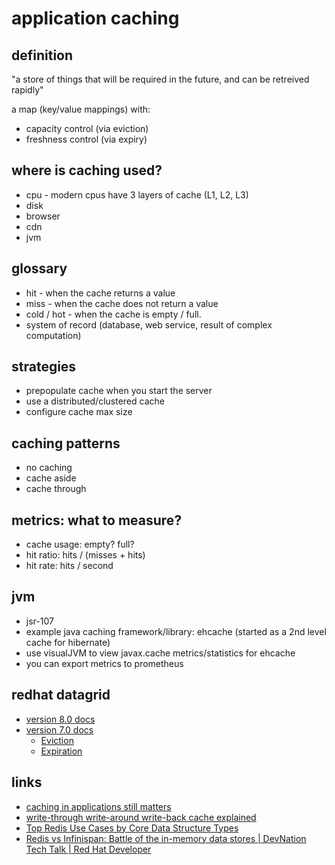 # application caching


## definition

"a store of things that will be required in the future, and can be retreived rapidly"

a map (key/value mappings) with:
* capacity control (via eviction)
* freshness control (via expiry)

## where is caching used?

* cpu - modern cpus have 3 layers of cache (L1, L2, L3)
* disk
* browser
* cdn
* jvm

## glossary
* hit - when the cache returns a value
* miss - when the cache does not return a value
* cold / hot - when the cache is empty / full.
* system of record (database, web service, result of complex computation)

## strategies
* prepopulate cache when you start the server
* use a distributed/clustered cache
* configure cache max size

## caching patterns
* no caching
* cache aside
* cache through

## metrics: what to measure?
* cache usage: empty? full?
* hit ratio: hits / (misses + hits)
* hit rate: hits / second

## jvm
* jsr-107
* example java caching framework/library: ehcache (started as a 2nd level cache for hibernate)
* use visualJVM to view javax.cache metrics/statistics for ehcache
* you can export metrics to prometheus

## redhat datagrid
* [version 8.0 docs](https://access.redhat.com/documentation/en-us/red_hat_data_grid/8.0/)
* [version 7.0 docs](https://access.redhat.com/documentation/en-us/red_hat_data_grid/7.0/)
  * [Eviction](https://access.redhat.com/documentation/en-us/red_hat_data_grid/7.0/html/administration_and_configuration_guide/chap-Set_Up_Eviction)
  * [Expiration](https://access.redhat.com/documentation/en-us/red_hat_data_grid/7.0/html/administration_and_configuration_guide/chap-Set_Up_Expiration)



## links
* [caching in applications still matters](https://youtu.be/-oNd0FN5R6I)
* [write-through write-around write-back cache explained](http://www.computerweekly.com/feature/Write-through-write-around-write-back-Cache-explained)
* [Top Redis Use Cases by Core Data Structure Types](https://scalegrid.io/blog/top-redis-use-cases-by-core-data-structure-types/)
* [Redis vs Infinispan: Battle of the in-memory data stores | DevNation Tech Talk | Red Hat Developer](https://www.youtube.com/watch?v=Kb46QFigx84)
